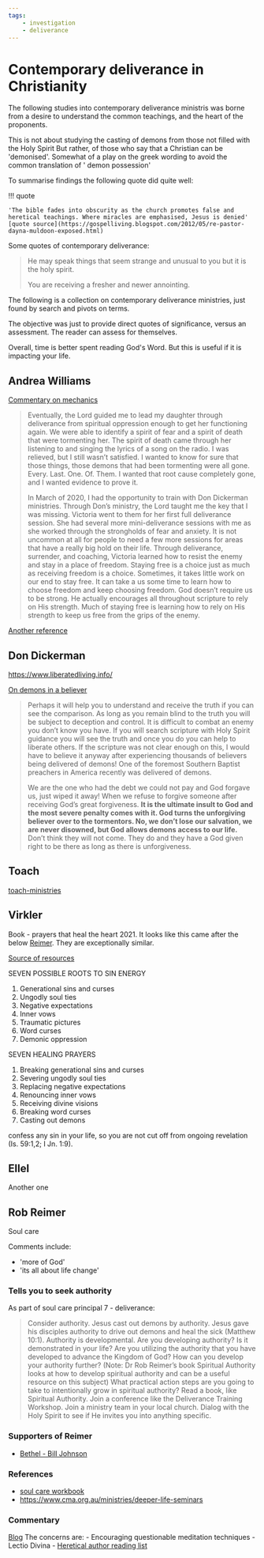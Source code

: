 ```yaml
---
tags:
    - investigation
    - deliverance
---
```


# Contemporary deliverance in Christianity

The following studies into contemporary deliverance ministris was borne from a desire to understand the common teachings, and the heart of the proponents.

This is not about studying the casting of demons from those not filled with the Holy Spirit
But rather, of those who say that a Christian can be 'demonised'. Somewhat of a play on the greek wording to avoid the common translation of ' demon possession'

To summarise findings the following quote did quite well:

!!! quote

    'The bible fades into obscurity as the church promotes false and heretical teachings. Where miracles are emphasised, Jesus is denied' [quote source](https://gospelliving.blogspot.com/2012/05/re-pastor-dayna-muldoon-exposed.html)

Some quotes of contemporary deliverance:

> He may speak things that seem strange and unusual to you but it is the holy spirit.
>
> You are receiving a fresher and newer annointing.

The following is a collection on contemporary deliverance ministries, just found by search and pivots on terms.

The objective was just to provide direct quotes of significance, versus an assessment. The reader can assess for themselves. 

Overall, time is better spent reading God's Word. But this is useful if it is impacting your life.

## Andrea Williams

[Commentary on mechanics](https://www.andreabygrace.com/blog/deliverancemisconceptions)

> Eventually, the Lord guided me to lead my daughter through deliverance from spiritual oppression enough to get her functioning again. We were able to identify a spirit of fear and a spirit of death that were tormenting her. The spirit of death came through her listening to and singing the lyrics of a song on the radio. I was relieved, but I still wasn’t satisfied. I wanted to know for sure that those things, those demons that had been tormenting were all gone. Every. Last. One. Of. Them. I wanted that root cause completely gone, and I wanted evidence to prove it.
>
> In March of 2020, I had the opportunity to train with Don Dickerman ministries. Through Don’s ministry, the Lord taught me the key that I was missing. Victoria went to them for her first full deliverance session. She had several more mini-deliverance sessions with me as she worked through the strongholds of fear and anxiety. It is not uncommon at all for people to need a few more sessions for areas that have a really big hold on their life. Through deliverance, surrender, and coaching, Victoria learned how to resist the enemy and stay in a place of freedom. Staying free is a choice just as much as receiving freedom is a choice. Sometimes, it takes little work on our end to stay free. It can take a us some time to learn how to choose freedom and keep choosing freedom.  God doesn’t require us to be strong. He actually encourages all throughout scripture to rely on His strength. Much of staying free is learning how to rely on His strength to keep us free from the grips of the enemy.

[Another reference](https://www.andreabygrace.com/blog/OvercomingAnxietyAndFear)

## Don Dickerman

<https://www.liberatedliving.info/>

[On demons in a believer](https://www.liberatedliving.info/can-evil-spirits-live-in-a-believer/)

> Perhaps it will help you to understand and receive the truth if you can see the comparison. As long as you remain blind to the truth you will be subject to deception and control. It is difficult to combat an enemy you don’t know you have. If you will search scripture with Holy Spirit guidance you will see the truth and once you do you can help to liberate others. If the scripture was not clear enough on this, I would have to believe it anyway after experiencing thousands of believers being delivered of demons! One of the foremost Southern Baptist preachers in America recently was delivered of demons.
>
> We are the one who had the debt we could not pay and God forgave us, just wiped it away! When we refuse to forgive someone after receiving God’s great forgiveness. **It is the ultimate insult to God and the most severe penalty comes with it. God turns the unforgiving believer over to the tormentors. No, we don’t lose our salvation, we are never disowned, but God allows demons access to our life.** Don’t think they will not come. They do and they have a God given right to be there as long as there is unforgiveness.

## Toach

[toach-ministries](https://www.toach-ministries.com/our-blog/2021/8/25/7-signs-you-need-deliverance)

## Virkler

Book - prayers that heal the heart 2021. It looks like this came after the below [Reimer](#rob-reimer). They are exceptionally similar.

[Source of resources](https://www.cwgministries.org/free-resources-prayers-that-heal-the-heart)

SEVEN POSSIBLE ROOTS TO SIN ENERGY

1. Generational sins and curses
2. Ungodly soul ties
3. Negative expectations
4. Inner vows
5. Traumatic pictures
6. Word curses
7. Demonic oppression

SEVEN HEALING PRAYERS

1. Breaking generational sins and curses
2. Severing ungodly soul ties
3. Replacing negative expectations
4. Renouncing inner vows
5. Receiving divine visions
6. Breaking word curses
7. Casting out demons

confess any sin in your life, so you are not cut off
from ongoing revelation (Is. 59:1,2; I Jn. 1:9).

## Ellel

Another one

## Rob Reimer

Soul care

Comments include:

- 'more of God'
- 'its all about life change'

### Tells you to seek authority

As part of soul care principal 7 - deliverance:

> Consider authority. Jesus cast out demons by authority. Jesus gave his disciples authority to drive out demons and heal the sick (Matthew 10:1). Authority is developmental. Are you developing authority? Is it demonstrated in your life? Are you utilizing the authority that you have developed to advance the Kingdom of God? How can you develop your authority further? (Note: Dr Rob Reimer’s book Spiritual Authority looks at how to develop spiritual authority and can be a useful resource on this subject) What practical action steps
are you going to take to intentionally grow in spiritual authority? Read a book, like Spiritual Authority. Join a conference like the Deliverance Training Workshop. Join a ministry team in your local church. Dialog with the Holy Spirit to see if He invites you into anything specific.

### Supporters of Reimer

- [Bethel - Bill Johnson](https://www.9marks.org/review/book-review-when-heaven-invades-earth-by-bill-johnson/)

### References

- [soul care workbook](https://static1.squarespace.com/static/57ab83cacd0f68541d8792b6/t/643fde48589d441789a5f684/1681907273145/Soul+Care+Study+Guide.pdf)
- <https://www.cma.org.au/ministries/deeper-life-seminars>

### Commentary

[Blog](https://whputnam00.blogspot.com/2014/04/reimer-loses-his-way-in-pathways-to.html) The concerns are:
    - Encouraging questionable meditation techniques - Lectio Divina
    - [Heretical author reading list](https://shepherdguardian.wordpress.com/2014/01/29/heresy-alert-why-jesus-culture-bethel-church-and-bethels-school-of-supernatural-ministry-are-spiritually-dangerous-part-3-of-3/)
